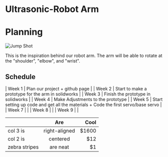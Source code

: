 # Ultrasonic-Robot Arm
# Planning
![Jump Shot](https://media0.giphy.com/media/mFPwfzj1iR8dy/giphy.gif "Inspiration behind robot arm") 

This is the inspiration behind our robot arm. The arm will be able to rotate at the "shoulder",                                      "elbow", and "wrist".
## Schedule
| Week 1 | Plan our project + github page                                                    |
| Week 2 | Start to make a prototype for the arm in solidworks                               |
| Week 3 | Finish the prototype in solidworks                                                |
| Week 4 | Make Adjustments to the prototype                                                 |
| Week 5 | Start setting up code and get all the materials + Code the first servo/base servo |
| Week 7 |                                                                                   |
| Week 8 |                                                                                   |
| Week 9 |                                                                                   |

|         | Are           | Cool  |
| ------------- |:-------------:| -----:|
| col 3 is      | right-aligned | $1600 |
| col 2 is      | centered      |   $12 |
| zebra stripes | are neat      |    $1 |
